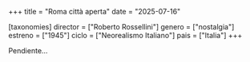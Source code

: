 +++
title = "Roma città aperta"
date = "2025-07-16"

[taxonomies]
director = ["Roberto Rossellini"]
genero = ["nostalgia"]
estreno = ["1945"]
ciclo = ["Neorealismo Italiano"]
pais = ["Italia"]
+++

Pendiente...
